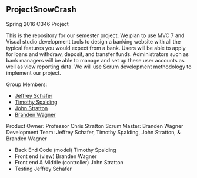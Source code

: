 ## ProjectSnowCrash
Spring 2016 C346 Project

This is the repository for our semester project.  We plan to use MVC 7 and Visual studio development tools to design
a banking website with all the typical features you would expect from a bank. Users will be able to apply for loans and withdraw, deposit, and transfer funds. Administrators such as bank managers will be able to manage and set up these user accounts as well as view reporting data. We will use Scrum development methodology to implement our project.

Group Members:
* [Jeffrey Schafer](https://github.com/jeffschafer84)
* [Timothy Spalding](https://github.com/tcspal5892)
* [John Stratton](https://github.com/bstratton283)
* [Branden Wagner](https://github.com/bwwagner)

Product Owner: Professor Chris Stratton Scrum Master: Branden Wagner  
 Development Team: Jeffrey Schafer, Timothy Spalding, John Stratton, & Branden Wagner

- Back End Code      (model)       Timothy Spalding
- Front end          (view)        Branden Wagner
- Front end & Middle (controller)  John Stratton
- Testing                          Jeffrey Schafer
